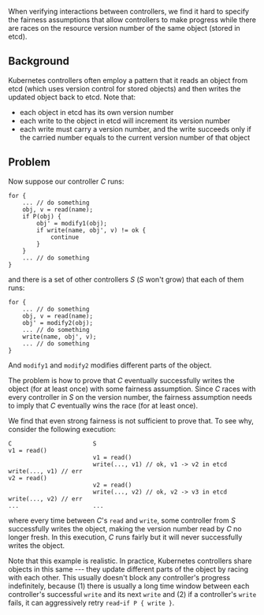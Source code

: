 When verifying interactions between controllers, we find it hard to specify the fairness assumptions that allow controllers to make progress while there are races on the resource version number of the same object (stored in etcd).

## Background
Kubernetes controllers often employ a pattern that it reads an object from etcd (which uses version control for stored objects) and then writes the updated object back to etcd.
Note that:
- each object in etcd has its own version number
- each write to the object in etcd will increment its version number
- each write must carry a version number, and the write succeeds only if the carried number equals to the current version number of that object

## Problem
Now suppose our controller $C$ runs:
```
for {
    ... // do something
    obj, v = read(name);
    if P(obj) {
        obj' = modify1(obj);
        if write(name, obj', v) != ok {
            continue
        }
    }
    ... // do something
}
```
and there is a set of other controllers $S$ ($S$ won't grow) that each of them runs:
```
for {
    ... // do something
    obj, v = read(name);
    obj' = modify2(obj);
    ... // do something
    write(name, obj', v);
    ... // do something
}
```
And `modify1` and `modify2` modifies different parts of the object.

The problem is how to prove that $C$ eventually successfully writes the object (for at least once) with some fairness assumption.
Since $C$ races with every controller in $S$ on the version number, the fairness assumption needs to imply that $C$ eventually wins the race (for at least once).

We find that even strong fairness is not sufficient to prove that. To see why, consider the following execution:
```
C                       S
v1 = read()
                        v1 = read()
                        write(..., v1) // ok, v1 -> v2 in etcd
write(..., v1) // err
v2 = read()
                        v2 = read()
                        write(..., v2) // ok, v2 -> v3 in etcd
write(..., v2) // err
...                     ...
```
where every time between $C$'s `read` and `write`, some controller from $S$ successfully writes the object, making the version number read by $C$ no longer fresh. In this execution, $C$ runs fairly but it will never successfully writes the object.

Note that this example is realistic. In practice, Kubernetes controllers share objects in this same --- they update different parts of the object by racing with each other. This usually doesn't block any controller's progress indefinitely, because (1) there is usually a long time window between each controller's successful `write` and its next `write` and (2) if a controller's `write` fails, it can aggressively retry `read`-`if P { write }`.
